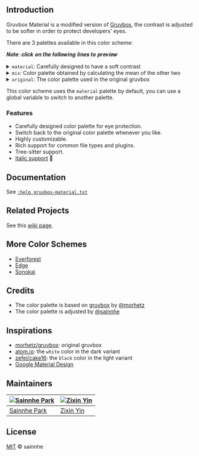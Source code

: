 ## Introduction

Gruvbox Material is a modified version of [Gruvbox](https://github.com/morhetz/gruvbox), the contrast is adjusted to be softer in order to protect developers' eyes.

There are 3 palettes available in this color scheme:

𝑵𝒐𝒕𝒆: 𝒄𝒍𝒊𝒄𝒌 𝒐𝒏 𝒕𝒉𝒆 𝒇𝒐𝒍𝒍𝒐𝒘𝒊𝒏𝒈 𝒍𝒊𝒏𝒆𝒔 𝒕𝒐 𝒑𝒓𝒆𝒗𝒊𝒆𝒘

<details>
  <summary><code>material</code>: Carefully designed to have a soft contrast</summary>

|        |                                                             𝐃𝐚𝐫𝐤                                                              |                                                             𝐋𝐢𝐠𝐡𝐭                                                              |
| :----: | :---------------------------------------------------------------------------------------------------------------------------: | :----------------------------------------------------------------------------------------------------------------------------: |
|  𝐇𝐚𝐫𝐝  |  ![material-hard-dark](https://user-images.githubusercontent.com/37491630/75227134-891fbb80-57a5-11ea-878e-b8b2972cfd6e.png)  |  ![material-hard-light](https://user-images.githubusercontent.com/37491630/75227137-8a50e880-57a5-11ea-90dc-b2646d8b0b55.png)  |
| 𝐌𝐞𝐝𝐢𝐮𝐦 | ![material-medium-dark](https://user-images.githubusercontent.com/37491630/75227139-8cb34280-57a5-11ea-86d6-3d3f6a2475eb.png) | ![material-medium-light](https://user-images.githubusercontent.com/37491630/75227141-8de46f80-57a5-11ea-820a-9394ab9d09aa.png) |
|  𝐒𝐨𝐟𝐭  |  ![material-soft-dark](https://user-images.githubusercontent.com/37491630/75227149-9046c980-57a5-11ea-8633-bf4f31e533d0.png)  |  ![material-soft-light](https://user-images.githubusercontent.com/37491630/75227157-92108d00-57a5-11ea-8b13-b2130bff60d8.png)  |

</details>

<details>
  <summary><code>mix</code>: Color palette obtained by calculating the mean of the other two</summary>

|        |                                                           𝐃𝐚𝐫𝐤                                                           |                                                           𝐋𝐢𝐠𝐡𝐭                                                           |
| :----: | :----------------------------------------------------------------------------------------------------------------------: | :-----------------------------------------------------------------------------------------------------------------------: |
|  𝐇𝐚𝐫𝐝  |  ![mix-hard-dark](https://user-images.githubusercontent.com/37491630/76383368-826f7780-6353-11ea-8094-b593eb5f1e10.png)  |  ![mix-hard-light](https://user-images.githubusercontent.com/37491630/76383372-88655880-6353-11ea-9441-78d159600faf.png)  |
| 𝐌𝐞𝐝𝐢𝐮𝐦 | ![mix-medium-dark](https://user-images.githubusercontent.com/37491630/76383370-84393b00-6353-11ea-88de-804a781d3142.png) | ![mix-medium-light](https://user-images.githubusercontent.com/37491630/76383375-8ac7b280-6353-11ea-94a8-62e3845203bc.png) |
|  𝐒𝐨𝐟𝐭  |  ![mix-soft-dark](https://user-images.githubusercontent.com/37491630/76383371-869b9500-6353-11ea-923d-9011bbe6bcad.png)  |  ![mix-soft-light](https://user-images.githubusercontent.com/37491630/76383380-8c917600-6353-11ea-8530-a67932a6a2ec.png)  |

</details>

<details>
  <summary><code>original</code>: The color palette used in the original gruvbox</summary>

|        |                                                             𝐃𝐚𝐫𝐤                                                              |                                                             𝐋𝐢𝐠𝐡𝐭                                                              |
| :----: | :---------------------------------------------------------------------------------------------------------------------------: | :----------------------------------------------------------------------------------------------------------------------------: |
|  𝐇𝐚𝐫𝐝  |  ![original-hard-dark](https://user-images.githubusercontent.com/37491630/76383382-8e5b3980-6353-11ea-9398-08d31b1ed32d.png)  |  ![original-hard-light](https://user-images.githubusercontent.com/37491630/76383389-931fed80-6353-11ea-905f-47b35c0cac39.png)  |
| 𝐌𝐞𝐝𝐢𝐮𝐦 | ![original-medium-dark](https://user-images.githubusercontent.com/37491630/76383385-9024fd00-6353-11ea-99c1-7bba4f796115.png) | ![original-medium-light](https://user-images.githubusercontent.com/37491630/76383393-94511a80-6353-11ea-84ea-551b44f0d5bd.png) |
|  𝐒𝐨𝐟𝐭  |  ![original-soft-dark](https://user-images.githubusercontent.com/37491630/76383387-91562a00-6353-11ea-90a0-daac8653dfd0.png)  |  ![original-soft-light](https://user-images.githubusercontent.com/37491630/76383396-95824780-6353-11ea-9b36-302b88fef429.png)  |

</details>

This color scheme uses the `material` palette by default, you can use a global variable to switch to another palette.

### Features

- Carefully designed color palette for eye protection.
- Switch back to the original color palette whenever you like.
- Highly customizable.
- Rich support for common file types and plugins.
- Tree-sitter support.
- [Italic support](https://github.com/sainnhe/icursive-nerd-font) 🎉

## Documentation

See [`:help gruvbox-material.txt`](https://github.com/sainnhe/gruvbox-material/blob/master/doc/gruvbox-material.txt)

## Related Projects

See this [wiki page](https://github.com/sainnhe/gruvbox-material/wiki/Related-Projects).

## More Color Schemes

- [Everforest](https://github.com/sainnhe/everforest)
- [Edge](https://github.com/sainnhe/edge)
- [Sonokai](https://github.com/sainnhe/sonokai)

## Credits

- The color palette is based on [gruvbox](https://github.com/morhetz/gruvbox) by [@morhetz](https://github.com/morhetz)
- The color palette is adjusted by [@sainnhe](https://github.com/sainnhe)

## Inspirations

- [morhetz/gruvbox](https://github.com/morhetz/gruvbox): original gruvbox
- [atom.io](https://atom.io): the `white` color in the dark variant
- [zefei/cake16](https://github.com/zefei/cake16): the `black` color in the light variant
- [Google Material Design](https://www.material.io)

## Maintainers

| [![Sainnhe Park](https://avatars1.githubusercontent.com/u/37491630?s=70&u=14e72916dcf467f393c532536387ec72a23747ec&v=4)](https://github.com/sainnhe) | [![Zixin Yin](https://avatars2.githubusercontent.com/u/33487417?s=70&u=c6acee32fad2edb8c3bc3f7e0f436f1e8b8024c6&v=4)](https://github.com/zxYin) |
| ---------------------------------------------------------------------------------------------------------------------------------------------------- | ----------------------------------------------------------------------------------------------------------------------------------------------- |
| [Sainnhe Park](https://github.com/sainnhe)                                                                                                           | [Zixin Yin](https://github.com/zxYin)                                                                                                           |

## License

[MIT](./LICENSE) © sainnhe
